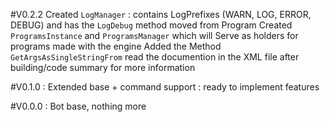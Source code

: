 ﻿#V0.2.2
Created `LogManager` : contains LogPrefixes (WARN, LOG, ERROR, DEBUG) and has the `LogDebug` method moved from Program
Created `ProgramsInstance` and `ProgramsManager` which will Serve as holders for programs made with the engine
Added the Method `GetArgsAsSingleStringFrom` read the documention in the XML file after building/code summary for more information

#V0.1.0 :
Extended base + command support : ready to implement features

#V0.0.0 :
Bot base, nothing more